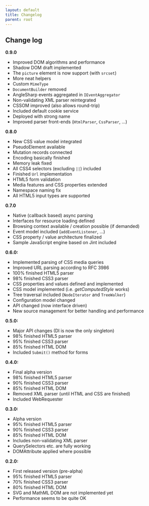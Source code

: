 ```yaml
---
layout: default
title: Changelog
parent: root
---
```


## Change log

**0.9.0**

- Improved DOM algorithms and performance
- Shadow DOM draft implemented
- The `picture` element is now support (with `srcset`)
- More neat helpers
- Custom `MimeType`
- `DocumentBuilder` removed
- AngleSharp events aggregated in `IEventAggregator`
- Non-validating XML parser reintegrated
- CSSOM improved (also allows round-trip)
- Included default cookie service
- Deployed with strong name
- Improved parser front-ends (`HtmlParser`, `CssParser`, ...)

**0.8.0**

- New CSS value model integrated
- PseudoElement available
- Mutation records connected
- Encoding basically finished
- Memory leak fixed
- All CSS4 selectors (excluding `||`) included
- Finished `Url` implementation
- HTML5 form validation
- Media features and CSS properties extended
- Namespace naming fix
- All HTML5 input types are supported

**0.7.0**

- Native (callback based) async parsing
- Interfaces for resource loading defined
- Browsing context available / creation possible (if demanded)
- Event model included (`addEventListener`, ...)
- CSS property / value architecture finalized
- Sample JavaScript engine based on Jint included

**0.6.0:**

- Implemented parsing of CSS media queries
- Improved URL parsing according to RFC 3986
- 100% finished HTML5 parser
- 98% finished CSS3 parser
- CSS properties and values defined and implemented
- CSS model implemented (i.e. *getComputedStyle* works)
- Tree traversal included (`NodeIterator` and `TreeWalker`)
- Configuration model changed
- API changed (now interface driven)
- New source management for better handling and performance

**0.5.0:**

- Major API changes (DI is now the only singleton)
- 98% finished HTML5 parser
- 95% finished CSS3 parser
- 85% finished HTML DOM
- Included `Submit()` method for forms

**0.4.0:**

- Final alpha version
- 98% finished HTML5 parser
- 90% finished CSS3 parser
- 85% finished HTML DOM
- Removed XML parser (until HTML and CSS are finished)
- Included WebRequester

**0.3.0:**

- Alpha version
- 95% finished HTML5 parser
- 90% finished CSS3 parser
- 85% finished HTML DOM
- Includes non-validating XML parser
- QuerySelectors etc. are fully working
- DOMAttribute applied where possible

**0.2.0:**

- First released version (pre-alpha)
- 95% finished HTML5 parser
- 70% finished CSS3 parser
- 80% finished HTML DOM
- SVG and MathML DOM are not implemented yet
- Performance seems to be quite OK